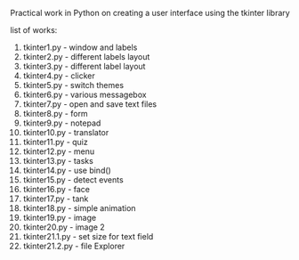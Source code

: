 Practical work in Python on creating a user interface using the tkinter library

list of works:
1. tkinter1.py - window and labels
2. tkinter2.py - different labels layout
3. tkinter3.py - different label layout
4. tkinter4.py - clicker
5. tkinter5.py - switch themes
6. tkinter6.py - various messagebox 
7. tkinter7.py - open and save text files
8. tkinter8.py - form
9. tkinter9.py - notepad
10. tkinter10.py - translator
11. tkinter11.py - quiz
12. tkinter12.py - menu
13. tkinter13.py - tasks
14. tkinter14.py - use bind()
15. tkinter15.py - detect events
16. tkinter16.py - face
17. tkinter17.py - tank
18. tkinter18.py - simple animation
19. tkinter19.py - image
20. tkinter20.py - image 2
21. tkinter21.1.py - set size for text field
22. tkinter21.2.py - file Explorer